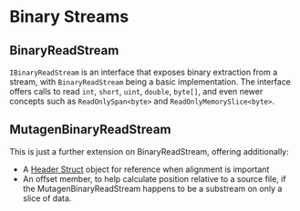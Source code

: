 # Binary Streams
## BinaryReadStream
`IBinaryReadStream` is an interface that exposes binary extraction from a stream, with `BinaryReadStream` being a basic implementation.  The interface offers calls to read `int`, `short`, `uint`, `double`, `byte[]`, and even newer concepts such as `ReadOnlySpan<byte>` and `ReadOnlyMemorySlice<byte>`.

## MutagenBinaryReadStream
This is just a further extension on BinaryReadStream, offering additionally:

- A [Header Struct](Header-Structs.md) object for reference when alignment is important
- An offset member, to help calculate position relative to a source file, if the MutagenBinaryReadStream happens to be a substream on only a slice of data.
